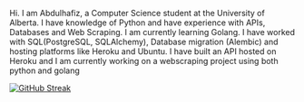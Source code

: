 Hi. I am Abdulhafiz, a Computer Science student at the University of Alberta. 
I have knowledge of Python and have experience with APIs, Databases and Web Scraping. I am currently learning Golang.
I have worked with SQL(PostgreSQL, SQLAlchemy), Database migration (Alembic) and hosting platforms like Heroku and Ubuntu. I have built an API hosted on Heroku and I am currently working on
a webscraping project using both python and golang 

[![GitHub Streak](https://streak-stats.demolab.com?user=haaffiiizzz&theme=highcontrast&hide_border=false)](https://git.io/streak-stats)
